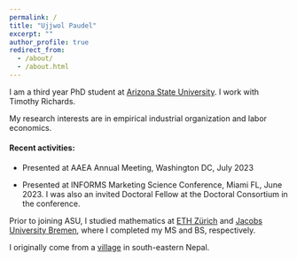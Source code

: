 ```yaml
---
permalink: /
title: "Ujjwol Paudel"
excerpt: ""
author_profile: true
redirect_from: 
  - /about/
  - /about.html
---
```


I am a third year PhD student at [Arizona State University](https://wpcarey.asu.edu). I work with Timothy Richards.

My research interests are in empirical industrial organization and labor economics. 

#### Recent activities: 

* Presented at AAEA Annual Meeting, Washington DC, July 2023

* Presented at INFORMS Marketing Science Conference, Miami FL, June 2023. I was also an invited Doctoral Fellow at the Doctoral Consortium in the conference. 

Prior to joining ASU, I studied mathematics at [ETH Zürich](https://math.ethz.ch) and [Jacobs University Bremen](http://math.jacobs-university.de), where I completed my MS and BS, respectively. 

I originally come from a [village](https://en.wikipedia.org/wiki/Budhabare,_Jhapa) in south-eastern Nepal. 
